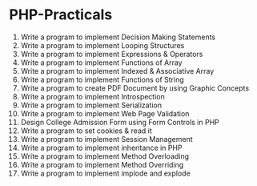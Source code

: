 # PHP-Practicals
1. Write a program to implement Decision Making Statements
2. Write a program to implement Looping Structures
3. Write a program to implement Expressions & Operators
4. Write a program to implement Functions of Array
5. Write a program to implement Indexed & Associative Array
6. Write a program to implement Functions of String
7. Write a program to create PDF Document by using Graphic Concepts
8. Write a program to implement Introspection
9. Write a program to implement Serialization
10. Write a program to implement Web Page Validation
11. Design College Admission Form using Form Controls in PHP
12. Write a program to set cookies & read it
13. Write a program to implement Session Management
14. Write a program to implement inheritance in PHP
15. Write a program to implement Method Overloading
16. Write a program to implement Method Overriding
17. Write a program to implement implode and explode

